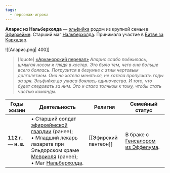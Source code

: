 ```yaml
---
tags:
  - персонаж-игрока
---
```

**Аларис из Нальберхолда** — [эльфийка](Эльфы) родом из крупной семьи в [Эфирхейме](Эфирхейм). Старший маг [Нальберхолда](Нальберхолд.md). Принимала участие в [Битве за Кархадар](Битва%20за%20Кархадар).

![[Аларис.png| 400]]

> [!quote] [«Арканорский перевал»](«Сокровище%20Кархадара».md#Арканорский%20перевал)
> *Аларис слабо поёжилась, шмыгая носом и глядя в костер. Это было тем, чего она больше всего боялась. Погрузится в безумие с этим чертовым долголетием. Она не хотела меняться, не хотела пропускать годы за зря. Эльфийка до ужаса боялась одиночества. И того, что будет следовать за ним. Это и стало толчком к тому, чтобы стать частью команды.*

| Годы жизни              | Деятельность                                                                                                                                                                                   | Религия              | Семейный статус                                                  |
| ----------------------- | ---------------------------------------------------------------------------------------------------------------------------------------------------------------------------------------------- | -------------------- | ---------------------------------------------------------------- |
| **112  г.** — **н. в.** | • Старший солдат [эфирхеймской гвардии](Эфирхейм#Войска) (ранее);<br>• Младший лекарь лазарета при Эльдорском храме [Мевриэля](Мевриэль.md) (ранее);<br>• Маг [Нальберхолда](Нальберхолд.md).<br> | [[Эфирский пантеон]] | В браке с [Генсалором из Эффелума](Генсалор%20из%20Эффелума.md). |


